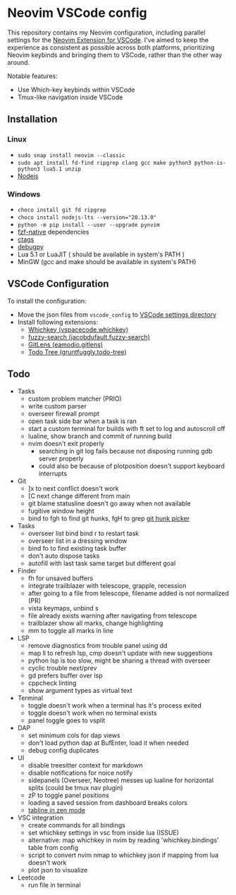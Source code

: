 # Neovim VSCode config

This repository contains my Neovim configuration, including parallel settings for the [Neovim Extension for VSCode](https://marketplace.visualstudio.com/items?itemName=asvetliakov.vscode-neovim). I've aimed to keep the experience as consistent as possible across both platforms, prioritizing Neovim keybinds and bringing them to VSCode, rather than the other way around.

Notable features:

- Use Which-key keybinds within VSCode
- Tmux-like navigation inside VSCode

## Installation

### Linux

- `sudo snap install neovim --classic`
- `sudo apt install fd-find ripgrep clang gcc make python3 python-is-python3 lua5.1 unzip`
- [Nodejs](https://nodejs.org/en/download/package-manager)

### Windows

- `choco install git fd ripgrep`
- `choco install nodejs-lts --version="20.13.0"`
- `python -m pip install --user --upgrade pynvim`
- [fzf-native](https://github.com/nvim-telescope/telescope-fzf-native.nvim) dependencies
- [ctags](https://github.com/universal-ctags/ctags)
- [debugpy](https://github.com/mfussenegger/nvim-dap-python?tab=readme-ov-file#debugpy)
- Lua 5.1 or LuaJIT ( should be available in system's PATH )
- MinGW (gcc and make should be available in system's PATH)

## VSCode Configuration

To install the configuration:

- Move the json files from `vscode_config` to [VSCode settings directory](https://code.visualstudio.com/docs/getstarted/settings#_settings-file-locations)
- Install following extensions:
  - [Whichkey (vspacecode.whichkey)](https://marketplace.visualstudio.com/items?itemName=vspacecode.whichkey)
  - [fuzzy-search (jacobdufault.fuzzy-search)](https://marketplace.visualstudio.com/items?itemName=jacobdufault.fuzzy-search)
  - [GitLens (eamodio.gitlens)](https://marketplace.visualstudio.com/items?itemName=eamodio.gitlens)
  - [Todo Tree (gruntfuggly.todo-tree)](https://marketplace.visualstudio.com/items?itemName=gruntfuggly.todo-tree)

## Todo

- Tasks
  - custom problem matcher (PRIO)
  - write custom parser
  - overseer firewall prompt
  - open task side bar when a task is ran
  - start a custom terminal for builds with ft set to log and autoscroll off
  - lualine, show branch and commit of running build
  - nvim doesn't exit properly
    - searching in git log fails because not disposing running gdb server properly
    - could also be because of plotposition doesn't support keyboard interrupts
- Git
  - ]x to next conflict doesn't work
  - [C next change different from main
  - git blame statusline doesn't go away when not available
  - fugitive window height
  - bind to fgh to find git hunks, fgH to grep [git hunk picker](https://github.com/nvim-telescope/telescope.nvim/pull/3131)
- Tasks
  - overseer list bind bind r to restart task
  - overseer list in a dressing window
  - bind fo to find existing task buffer
  - don't auto dispose tasks
  - autofill with last task same target but different goal
- Finder
  - fh for unsaved buffers
  - integrate trailblazer with telescope, grapple, recession
  - after going to a file from telescope, filename added is not normalized (PR)
  - vista keymaps, unbind s
  - file already exists warning after navigating from telescope
  - trailblazer show all marks, change highlighting
  - mm to toggle all marks in line
- LSP
  - remove diagnostics from trouble panel using dd
  - map ll to refresh lsp, cmp doesn't update with new suggestions
  - python lsp is too slow, might be sharing a thread with overseer
  - cyclic trouble next/prev
  - gd prefers buffer over lsp
  - cppcheck linting
  - show argument types as virtual text
- Terminal
  - toggle doesn't work when a terminal has it's process exited
  - toggle doesn't work when no terminal exists
  - panel toggle goes to vsplit
- DAP
  - set minimum cols for dap views
  - don't load python dap at BufEnter, load it when needed
  - debug config duplicates
- UI
  - disable treesitter context for markdown
  - disable notifications for noice notify
  - sidepanels (Overseer, Neotree) messes up lualine for horizontal splits (could be tmux nav plugin)
  - zP to toggle panel positions
  - loading a saved session from dashboard breaks colors
  - [tabline in zen mode](https://github.com/folke/zen-mode.nvim/issues/116)
- VSC integration
  - create commands for all bindings
  - set whichkey settings in vsc from inside lua (ISSUE)
  - alternative: map whichkey in nvim by reading 'whichkey.bindings' table from config
  - script to convert nvim nmap to whichkey json if mapping from lua doesn't work
  - plot json to visualize
- Leetcode
  - run file in terminal
